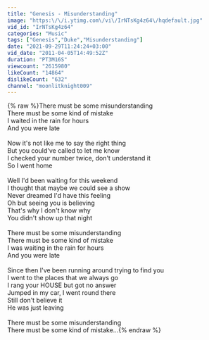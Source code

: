 ```yaml
---
title: "Genesis - Misunderstanding"
image: "https:\/\/i.ytimg.com\/vi\/IrNTsKg4z64\/hqdefault.jpg"
vid_id: "IrNTsKg4z64"
categories: "Music"
tags: ["Genesis","Duke","Misunderstanding"]
date: "2021-09-29T11:24:24+03:00"
vid_date: "2011-04-05T14:49:52Z"
duration: "PT3M16S"
viewcount: "2615980"
likeCount: "14864"
dislikeCount: "632"
channel: "moonlitknight009"
---
```

{% raw %}There must be some misunderstanding<br />There must be some kind of mistake<br />I waited in the rain for hours<br />And you were late<br /><br />Now it's not like me to say the right thing<br />But you could've called to let me know<br />I checked your number twice, don't understand it<br />So I went home<br /><br />Well I'd been waiting for this weekend<br />I thought that maybe we could see a show<br />Never dreamed I'd have this feeling<br />Oh but seeing you is believing<br />That's why I don't know why<br />You didn't show up that night<br /><br />There must be some misunderstanding<br />There must be some kind of mistake<br />I was waiting in the rain for hours<br />And you were late<br /><br />Since then I've been running around trying to find you<br />I went to the places that we always go<br />I rang your HOUSE but got no answer<br />Jumped in my car, I went round there<br />Still don't believe it<br />He was just leaving<br /><br />There must be some misunderstanding<br />There must be some kind of mistake...{% endraw %}
